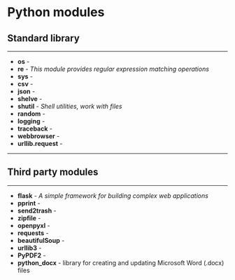 # Python modules

## Standard library
___
- **os** - 
- **re** - *This module provides regular expression matching operations*
- **sys** - 
- **csv** - 
- **json** - 
- **shelve** - 
- **shutil** - *Shell utilities, work with files*
- **random** - 
- **logging** - 
- **traceback** - 
- **webbrowser** - 
- **urllib.request** - 

___

## Third party modules
___
- **flask** - *A simple framework for building complex web applications*
- **pprint** - 
- **send2trash** - 
- **zipfile** - 
- **openpyxl** - 
- **requests** - 
- **beautifulSoup** - 
- **urllib3** - 
- **PyPDF2** - 
- **python_docx** - library for creating and updating Microsoft Word (.docx) files

<!-- requests, beautiful soup, selenium -->

